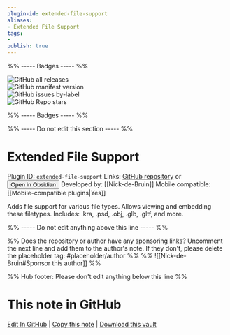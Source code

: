 ```yaml
---
plugin-id: extended-file-support
aliases:
- Extended File Support
tags: 
- 
publish: true
---
```


%% ----- Badges ----- %%

![GitHub all releases](https://img.shields.io/github/downloads/Nick-de-Bruin/obsidian-extended-file-support/total?color=573E7A&logo=github&style=for-the-badge)   
![GitHub manifest version](https://img.shields.io/github/manifest-json/v/Nick-de-Bruin/obsidian-extended-file-support?color=573E7A&logo=github&style=for-the-badge)   
![GitHub issues by-label](https://img.shields.io/github/issues/Nick-de-Bruin/obsidian-extended-file-support/help%20wanted?color=573E7A&logo=github&style=for-the-badge)   
![GitHub Repo stars](https://img.shields.io/github/stars/Nick-de-Bruin/obsidian-extended-file-support?color=573E7A&logo=github&style=for-the-badge)

%% ----- Badges ----- %%

%% ----- Do not edit this section ----- %%

# Extended File Support

Plugin ID: `extended-file-support`
Links: [GitHub repository](https://github.com/Nick-de-Bruin/obsidian-extended-file-support) or [<button id=HH>Open in Obsidian</button>](obsidian://show-plugin?id=extended-file-support)
Developed by: [[Nick-de-Bruin]]
Mobile compatible: [[Mobile-compatible plugins|Yes]]

Adds file support for various file types. Allows viewing and embedding these filetypes. Includes: .kra, .psd, .obj, .glb, .gltf, and more.

%% ----- Do not edit anything above this line ----- %% 

%% Does the repository or author have any sponsoring links? Uncomment the next line and add them to the author's note. If they don't, please delete the placeholder tag: #placeholder/author %%
%% ![[Nick-de-Bruin#Sponsor this author]] %%

%% Hub footer: Please don't edit anything below this line %%

# This note in GitHub

<span class="git-footer">[Edit In GitHub](https://github.dev/obsidian-community/obsidian-hub/blob/main/02%20-%20Community%20Expansions/02.05%20All%20Community%20Expansions/Plugins/extended-file-support.md "git-hub-edit-note") | [Copy this note](https://raw.githubusercontent.com/obsidian-community/obsidian-hub/main/02%20-%20Community%20Expansions/02.05%20All%20Community%20Expansions/Plugins/extended-file-support.md "git-hub-copy-note") | [Download this vault](https://github.com/obsidian-community/obsidian-hub/archive/refs/heads/main.zip "git-hub-download-vault") </span>

